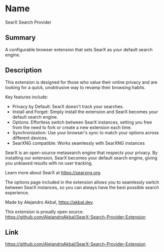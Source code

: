 # Name

SearX Search Provider

## Summary

A configurable browser extension that sets SearX as your default search engine.

## Description

This extension is designed for those who value their online privacy and are looking for a quick, unobtrusive way to
revamp their browsing habits.

Key features include:

- Privacy by Default: SearX doesn't track your searches.
- Install and Forget: Simply install the extension and SearX becomes your default search engine.
- Options: Effortless switch between SearX instances, setting you free from the need to fork or create a new
  extension each time.
- Synchronization: Use your browser's sync to match your options across different devices.
- SearXNG compatible: Works seamlessly with SearXNG instances

SearX is an open-source metasearch engine that respects your privacy.
By installing our extension, SearX becomes your default search engine, giving you unbiased results with no user
tracking.

Learn more about SearX at https://searxng.org.

The options page included in the extension allows you to seamlessly switch between SearX instances, so you can always
have the best possible search experience.

Made by Alejandro Akbal, https://akbal.dev.

This extension is proudly open source.
https://github.com/AlejandroAkbal/SearX-Search-Provider-Extension

## Link

https://github.com/AlejandroAkbal/SearX-Search-Provider-Extension